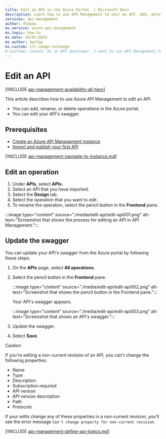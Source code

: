 ```yaml
---
title: Edit an API in the Azure Portal  | Microsoft Docs
description: Learn how to use API Management to edit an API. Add, delete, or rename operations in the API Management instance, or edit the API's swagger.
services: api-management
author: dlepow
ms.service: azure-api-management
ms.topic: how-to
ms.date: 10/07/2025
ms.author: danlep
ms.custom: sfi-image-nochange
# Customer intent: As an API developer, I want to use API Management to edit an API or its swagger. 
---
```

# Edit an API

[!INCLUDE [api-management-availability-all-tiers](../../includes/api-management-availability-all-tiers.md)]

This article describes how to use Azure API Management to edit an API.

+ You can add, rename, or delete operations in the Azure portal.
+ You can edit your API's swagger.

## Prerequisites

+ [Create an Azure API Management instance](get-started-create-service-instance.md)
+ [Import and publish your first API](import-and-publish.md)

[!INCLUDE [api-management-navigate-to-instance.md](../../includes/api-management-navigate-to-instance.md)]

## Edit an operation

1. Under **APIs**, select **APIs**.
1. Select an API that you have imported.
1. Select the **Design** tab.
1. Select the operation that you want to edit.
1. To rename the operation, select the pencil button in the **Frontend** pane.

:::image type="content" source="./media/edit-api/edit-api001.png" alt-text="Screenshot that shows the process for editing an API in API Management.":::

## Update the swagger

You can update your API's swagger from the Azure portal by following these steps:

1. On the **APIs** page, select **All operations**.
1. Select the pencil button in the **Frontend** pane.

    :::image type="content" source="./media/edit-api/edit-api002.png" alt-text="Screenshot that shows the pencil button in the Frontend pane.":::

    Your API's swagger appears.

    :::image type="content" source="./media/edit-api/edit-api003.png" alt-text="Screenshot that shows an API's swagger.":::

1. Update the swagger.
1. Select **Save**.

> [!CAUTION]
> If you're editing a non-current revision of an API, you can't change the following properties:
>
> * Name
> * Type
> * Description
> * Subscription required
> * API version
> * API version description
> * Path
> * Protocols
>
> If your edits change any of these properties in a non-current revision, you'll see the error message 
> `Can't change property for non-current revision`.

[!INCLUDE [api-management-define-api-topics.md](../../includes/api-management-define-api-topics.md)]